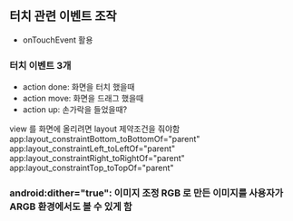 ## 터치 관련 이벤트 조작
- onTouchEvent 활용
### 터치 이벤트 3개
- action done: 화면을 터치 했을때
- action move: 화면을 드래그 했을때
- action up: 손가락을 들었을때?

view 를 화면에 올리려면 layout 제약조건을 줘야함
app:layout_constraintBottom_toBottomOf="parent"
app:layout_constraintLeft_toLeftOf="parent"
app:layout_constraintRight_toRightOf="parent"
app:layout_constraintTop_toTopOf="parent"

### android:dither="true": 이미지 조정 RGB 로 만든 이미지를 사용자가 ARGB 환경에서도 볼 수 있게 함